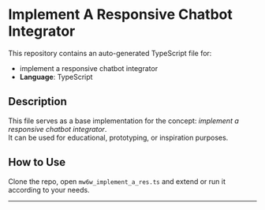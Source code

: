 # Implement A Responsive Chatbot Integrator

This repository contains an auto-generated TypeScript file for:

- implement a responsive chatbot integrator
- **Language**: TypeScript

## Description

This file serves as a base implementation for the concept: *implement a responsive chatbot integrator*.  
It can be used for educational, prototyping, or inspiration purposes.

## How to Use

Clone the repo, open `mw6w_implement_a_res.ts` and extend or run it according to your needs.

---


